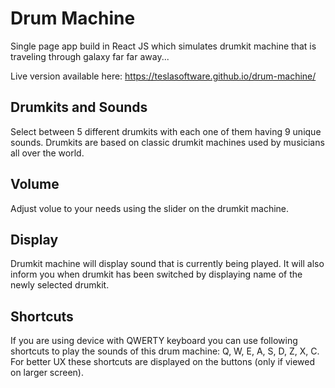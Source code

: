# Drum Machine
Single page app build in React JS which simulates drumkit machine that is traveling through galaxy far far away...

Live version available here: https://teslasoftware.github.io/drum-machine/

## Drumkits and Sounds
Select between 5 different drumkits with each one of them having 9 unique sounds. Drumkits are based on classic drumkit machines used by musicians all over the world. 

## Volume
Adjust volue to your needs using the slider on the drumkit machine.

## Display
Drumkit machine will display sound that is currently being played. It will also inform you when drumkit has been switched by displaying name of the newly selected drumkit.

## Shortcuts
If you are using device with QWERTY keyboard you can use following shortcuts to play the sounds of this drum machine: Q, W, E, A, S, D, Z, X, C.
For better UX these shortcuts are displayed on the buttons (only if viewed on larger screen).
